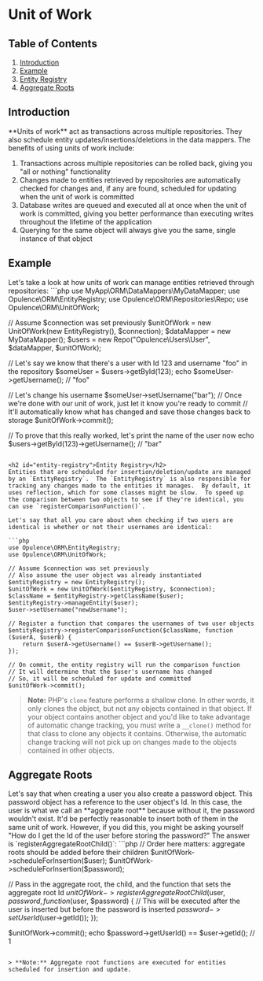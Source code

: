 # Unit of Work

## Table of Contents
1. [Introduction](#introduction)
2. [Example](#example)
3. [Entity Registry](#entity-registry)
4. [Aggregate Roots](#aggregate-roots)

<h2 id="introduction">Introduction</h2>
**Units of work** act as transactions across multiple repositories.  They also schedule entity updates/insertions/deletions in the data mappers.  The benefits of using units of work include:
                                                                                                                                             
1. Transactions across multiple repositories can be rolled back, giving you "all or nothing" functionality
2. Changes made to entities retrieved by repositories are automatically checked for changes and, if any are found, scheduled for updating when the unit of work is committed
3. Database writes are queued and executed all at once when the unit of work is committed, giving you better performance than executing writes throughout the lifetime of the application
4. Querying for the same object will always give you the same, single instance of that object
 
<h2 id="example">Example</h2>
 Let's take a look at how units of work can manage entities retrieved through repositories:
```php
use MyApp\ORM\DataMappers\MyDataMapper;
use Opulence\ORM\EntityRegistry;
use Opulence\ORM\Repositories\Repo;
use Opulence\ORM\UnitOfWork;

// Assume $connection was set previously
$unitOfWork = new UnitOfWork(new EntityRegistry(), $connection);
$dataMapper = new MyDataMapper();
$users = new Repo("Opulence\\Users\\User", $dataMapper, $unitOfWork);

// Let's say we know that there's a user with Id 123 and username "foo" in the repository
$someUser = $users->getById(123);
echo $someUser->getUsername(); // "foo"

// Let's change his username
$someUser->setUsername("bar");
// Once we're done with our unit of work, just let it know you're ready to commit
// It'll automatically know what has changed and save those changes back to storage
$unitOfWork->commit();

// To prove that this really worked, let's print the name of the user now
echo $users->getById(123)->getUsername(); // "bar"
```

<h2 id="entity-registry">Entity Registry</h2>
Entities that are scheduled for insertion/deletion/update are managed by an `EntityRegistry`.  The `EntityRegistry` is also responsible for tracking any changes made to the entities it manages.  By default, it uses reflection, which for some classes might be slow.  To speed up the comparison between two objects to see if they're identical, you can use `registerComparisonFunction()`.

Let's say that all you care about when checking if two users are identical is whether or not their usernames are identical:

```php
use Opulence\ORM\EntityRegistry;
use Opulence\ORM\UnitOfWork;

// Assume $connection was set previously
// Also assume the user object was already instantiated
$entityRegistry = new EntityRegistry();
$unitOfWork = new UnitOfWork($entityRegistry, $connection);
$className = $entityRegistry->getClassName($user);
$entityRegistry->manageEntity($user);
$user->setUsername("newUsername");

// Register a function that compares the usernames of two user objects
$entityRegistry->registerComparisonFunction($className, function ($userA, $userB) {
    return $userA->getUsername() == $userB->getUsername();
});

// On commit, the entity registry will run the comparison function
// It will determine that the $user's username has changed
// So, it will be scheduled for update and committed
$unitOfWork->commit();
```
> **Note:** PHP's `clone` feature performs a shallow clone.  In other words, it only clones the object, but not any objects contained in that object.  If your object contains another object and you'd like to take advantage of automatic change tracking, you must write a `__clone()` method for that class to clone any objects it contains.  Otherwise, the automatic change tracking will not pick up on changes made to the objects contained in other objects.

<h2 id="aggregate-roots">Aggregate Roots</h2>
Let's say that when creating a user you also create a password object.  This password object has a reference to the user object's Id.  In this case, the user is what we call an **aggregate root** because without it, the password wouldn't exist.  It'd be perfectly reasonable to insert both of them in the same unit of work.  However, if you did this, you might be asking yourself "How do I get the Id of the user before storing the password?"  The answer is `registerAggregateRootChild()`:
```php
// Order here matters: aggregate roots should be added before their children
$unitOfWork->scheduleForInsertion($user);
$unitOfWork->scheduleForInsertion($password);

// Pass in the aggregate root, the child, and the function that sets the aggregate root Id
$unitOfWork->registerAggregateRootChild($user, $password, function ($user, $password) {
    // This will be executed after the user is inserted but before the password is inserted
    $password->setUserId($user->getId());
});

$unitOfWork->commit();
echo $password->getUserId() == $user->getId(); // 1
```

> **Note:** Aggregate root functions are executed for entities scheduled for insertion and update.
